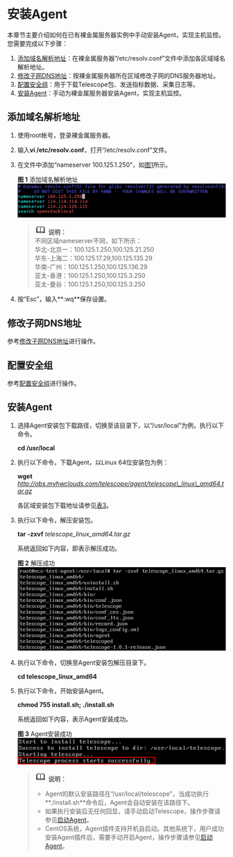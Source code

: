 # 安装Agent<a name="ZH-CN_TOPIC_0141766647"></a>

本章节主要介绍如何在已有裸金属服务器实例中手动安装Agent，实现主机监控。您需要完成以下步骤：

1.  [添加域名解析地址](#zh-cn_topic_0104704865_section20336159191311)：在裸金属服务器“/etc/resolv.conf”文件中添加各区域域名解析地址。
2.  [修改子网DNS地址](#zh-cn_topic_0104704865_section24544395145)：按裸金属服务器所在区域修改子网的DNS服务器地址。
3.  [配置安全组](#zh-cn_topic_0104704865_section49331415141516)：用于下载Telescope包、发送指标数据、采集日志等。
4.  [安装Agent](#zh-cn_topic_0104704865_section2500354141513)：手动为裸金属服务器安装Agent，实现主机监控。

## 添加域名解析地址<a name="zh-cn_topic_0104704865_section20336159191311"></a>

1.  使用root帐号，登录裸金属服务器。
2.  输入**vi /etc/resolv.conf**，打开“/etc/resolv.conf”文件。
3.  在文件中添加“nameserver 100.125.1.250”，如[图1](#zh-cn_topic_0104704865_fig185163506199)所示。

    **图 1**  添加域名解析地址<a name="zh-cn_topic_0104704865_fig185163506199"></a>  
    ![](figures/添加域名解析地址.png "添加域名解析地址")

    >![](public_sys-resources/icon-note.gif) **说明：**   
    >不同区域nameserver不同，如下所示：  
    >华北-北京一：100.125.1.250,100.125.21.250  
    >华东-上海二：100.125.17.29,100.125.135.29  
    >华南-广州：100.125.1.250,100.125.136.29  
    >亚太-香港：100.125.1.250,100.125.3.250  
    >亚太-曼谷：100.125.1.250,100.125.3.250  

4.  按“Esc”，输入**:wq**保存设置。

## 修改子网DNS地址<a name="zh-cn_topic_0104704865_section24544395145"></a>

参考[修改子网DNS地址](自动安装配置Agent（新创建裸金属服务器）.md#zh-cn_topic_0104704446_section99035364202)进行操作。

## 配置安全组<a name="zh-cn_topic_0104704865_section49331415141516"></a>

参考[配置安全组](自动安装配置Agent（新创建裸金属服务器）.md#zh-cn_topic_0104704446_section199181037202414)进行操作。

## 安装Agent<a name="zh-cn_topic_0104704865_section2500354141513"></a>

1.  选择Agent安装包下载路径，切换至该目录下，以“/usr/local”为例，执行以下命令。

    **cd /usr/local**

2.  执行以下命令，下载Agent，以Linux 64位安装包为例：

    **wget** _http://obs.myhwclouds.com/telescope/agent/telescope\_linux\_amd64.tar.gz_

    各区域安装包下载地址请参见[表3](自动安装配置Agent（新创建裸金属服务器）.md#zh-cn_topic_0104704446_table8441794366)。

3.  执行以下命令，解压安装包。

    **tar -zxvf** _telescope\_linux\_amd64.tar.gz_

    系统返回如下内容，即表示解压成功。

    **图 2**  解压成功<a name="zh-cn_topic_0104704865_fig29707322281"></a>  
    ![](figures/解压成功.png "解压成功")

4.  执行以下命令，切换至Agent安装包解压目录下。

    **cd telescope\_linux\_amd64**

5.  执行以下命令，开始安装Agent。

    **chmod 755 install.sh; ./install.sh**

    系统返回如下内容，表示Agent安装成功。

    **图 3**  Agent安装成功<a name="zh-cn_topic_0104704865_fig762151314318"></a>  
    ![](figures/Agent安装成功.png "Agent安装成功")

    >![](public_sys-resources/icon-note.gif) **说明：**   
    >-   Agent的默认安装路径在“/usr/local/telescope”，当成功执行**./install.sh**命令后，Agent会自动安装在该路径下。  
    >-   如果执行安装后无任何回显，请手动启动Telescope，操作步骤请参见[启动Agent](管理Agent.md#zh-cn_topic_0104704867_section18605194154420)。  
    >-   CentOS系统，Agent插件支持开机自启动。其他系统下，用户成功安装Agent插件后，需要手动开启Agent，操作步骤请参见[启动Agent](管理Agent.md#zh-cn_topic_0104704867_section18605194154420)。  


